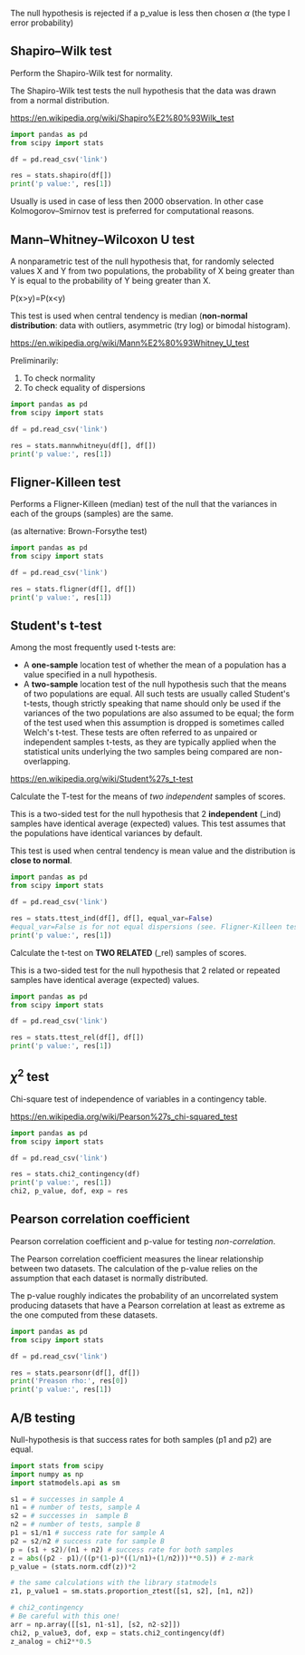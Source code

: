 The null hypothesis is rejected if a p_value is less then chosen $\alpha$
(the type I error probability)

## Shapiro–Wilk test

Perform the Shapiro-Wilk test for normality.

The Shapiro-Wilk test tests the null hypothesis that the data was drawn from a
normal distribution.

<https://en.wikipedia.org/wiki/Shapiro%E2%80%93Wilk_test>

```python
import pandas as pd
from scipy import stats

df = pd.read_csv('link')

res = stats.shapiro(df[])
print('p value:', res[1])
```

Usually is used in case of less then 2000 observation.
In other case Kolmogorov–Smirnov test is preferred for computational reasons.


## Mann–Whitney–Wilcoxon U test

A nonparametric test of the null hypothesis that, for randomly selected values
X and Y from two populations, the probability of X being greater than Y is
equal to the probability of Y being greater than X.

P(x>y)=P(x<y)

This test is used when central tendency is median
(**non-normal distribution**: data with outliers, asymmetric (try log) or bimodal histogram).

<https://en.wikipedia.org/wiki/Mann%E2%80%93Whitney_U_test>

Preliminarily:
1. To check normality
2. To check equality of dispersions

```python
import pandas as pd
from scipy import stats

df = pd.read_csv('link')

res = stats.mannwhitneyu(df[], df[])
print('p value:', res[1])
```

## Fligner-Killeen test

Performs a Fligner-Killeen (median) test of the null that the variances in each
of the groups (samples) are the same.

(as alternative: Brown-Forsythe test)

```python
import pandas as pd
from scipy import stats

df = pd.read_csv('link')

res = stats.fligner(df[], df[])
print('p value:', res[1])
```

## Student's t-test

Among the most frequently used t-tests are:
* A **one-sample** location test of whether the mean of a population has a
  value specified in a null hypothesis.
* A **two-sample** location test of the null hypothesis such that the means of
  two populations are equal. All such tests are usually called Student's
  t-tests, though strictly speaking that name should only be used if the
  variances of the two populations are also assumed to be equal; the form of
  the test used when this assumption is dropped is sometimes called Welch's
  t-test. These tests are often referred to as unpaired or independent samples
  t-tests, as they are typically applied when the statistical units underlying
  the two samples being compared are non-overlapping.

<https://en.wikipedia.org/wiki/Student%27s_t-test>

Calculate the T-test for the means of *two independent* samples of scores.

This is a two-sided test for the null hypothesis that 2 **independent** (_ind) samples
have identical average (expected) values. This test assumes that the
populations have identical variances by default.

This test is used when central tendency is mean value and the distribution is
**close to normal**.

```python
import pandas as pd
from scipy import stats

df = pd.read_csv('link')

res = stats.ttest_ind(df[], df[], equal_var=False)
#equal_var=False is for not equal dispersions (see. Fligner-Killeen test)
print('p value:', res[1])
```

Calculate the t-test on **TWO RELATED** (_rel) samples of scores.

This is a two-sided test for the null hypothesis that 2 related or repeated
samples have identical average (expected) values.


```python
import pandas as pd
from scipy import stats

df = pd.read_csv('link')

res = stats.ttest_rel(df[], df[])
print('p value:', res[1])
```

## $\chi^2$ test

Chi-square test of independence of variables in a contingency table.

<https://en.wikipedia.org/wiki/Pearson%27s_chi-squared_test>


```python
import pandas as pd
from scipy import stats

df = pd.read_csv('link')

res = stats.chi2_contingency(df)
print('p value:', res[1])
chi2, p_value, dof, exp = res
```

## Pearson correlation coefficient

Pearson correlation coefficient and p-value for testing *non-correlation*.

The Pearson correlation coefficient measures the linear relationship
between two datasets. The calculation of the p-value relies on the assumption
that each dataset is normally distributed.

The p-value roughly indicates the probability of an uncorrelated system
producing datasets that have a Pearson correlation at least as extreme as the
one computed from these datasets.

```python
import pandas as pd
from scipy import stats

df = pd.read_csv('link')

res = stats.pearsonr(df[], df[])
print('Preason rho:', res[0])
print('p value:', res[1])
```

## A/B testing

Null-hypothesis is that success rates for both samples (p1 and p2) are equal.

```python
import stats from scipy
import numpy as np
import statmodels.api as sm

s1 = # successes in sample A
n1 = # number of tests, sample A
s2 = # successes in  sample B
n2 = # number of tests, sample B
p1 = s1/n1 # success rate for sample A
p2 = s2/n2 # success rate for sample B
p = (s1 + s2)/(n1 + n2) # success rate for both samples
z = abs((p2 - p1)/((p*(1-p)*((1/n1)+(1/n2)))**0.5)) # z-mark
p_value = (stats.norm.cdf(z))*2

# the same calculations with the library statmodels
z1, p_value1 = sm.stats.proportion_ztest([s1, s2], [n1, n2])

# chi2_contingency
# Be careful with this one!
arr = np.array([[s1, n1-s1], [s2, n2-s2]])
chi2, p_value3, dof, exp = stats.chi2_contingency(df)
z_analog = chi2**0.5
```
